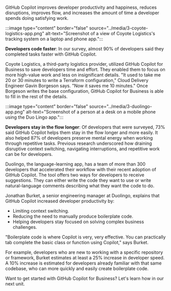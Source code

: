 ﻿GitHub Copilot improves developer productivity and happiness, reduces disruptions, improves flow, and increases the amount of time a developer spends doing satisfying work. 

:::image type="content" border="false" source="../media/3-coyote-logistics-app.png" alt-text="Screenshot of a view of Coyote Logistics's tracking system on a laptop and phone app.":::

**Developers code faster**: In our survey, almost 90% of developers said they completed tasks faster with GitHub Copilot.

Coyote Logistics, a third-party logistics provider, utilized GitHub Copilot for Business to save developers time and effort. They enabled them to focus on more high-value work and less on insignificant details. "It used to take me 20 or 30 minutes to write a Terraform configuration," Cloud Delivery Engineer Gavin Borgeson says. "Now it saves me 10 minutes." Once Borgeson writes the base configuration, GitHub Copilot for Business is able to fill in the rest of the details.

:::image type="content" border="false" source="../media/3-duolingo-app.png" alt-text="Screenshot of a person at a desk on a mobile phone using the Duo Lingo app.":::

**Developers stay in the flow longer**: Of developers that were surveyed, 73% said GitHub Copilot helps them stay in the flow longer and more easily. It also helped 87% of developers preserve mental energy when working through repetitive tasks. Previous research underscored how draining disruptive context switching, navigating interruptions, and repetitive work can be for developers.

Duolingo, the language-learning app, has a team of more than 300 developers that accelerated their workflow with their recent adoption of GitHub Copilot. The tool offers two ways for developers to receive suggestions. They can either write the code they want to use or write natural-language comments describing what they want the code to do.

Jonathan Burket, a senior engineering manager at Duolingo, explains that GitHub Copilot increased developer productivity by:

- Limiting context switching.
- Reducing the need to manually produce boilerplate code.
- Helping developers stay focused on solving complex business challenges.

"Boilerplate code is where Copilot is very, very effective. You can practically tab complete the basic class or function using Copilot," says Burket.

For example, developers who are new to working with a specific repository or framework, Burket estimates at least a 25% increase in developer speed. A 10% increase is estimated for developers already familiar with that same codebase, who can more quickly and easily create boilerplate code.

Want to get started with GitHub Copilot for Business? Let's learn how in our next unit.
